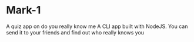 # Mark-1
A quiz app on do you really know me
A CLI app built with NodeJS. You can send it to your friends and find out who really knows you
